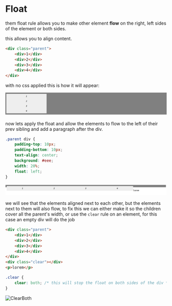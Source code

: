 <!-- @format -->

# Float

them float rule allows you to make other element **flow** on the right, left sides of the element or both sides.

this allows you to align content.

```html
<div class="parent">
	<div>1</div>
	<div>2</div>
	<div>3</div>
	<div>4</div>
</div>
```

with no css applied this is how it will appear:

![NoFloat](Images/NoFloat.png)

now lets apply the float and allow the elements to flow to the left of their prev sibling and add a paragraph after the div.

```css
.parent div {
	padding-top: 10px;
	padding-bottom: 10px;
	text-align: center;
	background: #eee;
	width: 20%;
	float: left;
}
```

![FloatLeft](Images/FloatLeft.png)

we will see that the elements aligned next to each other, but the elements next to them will also flow, to fix this we can either make it so the children cover all the parent's width, or use the `clear` rule on an element, for this case an empty div will do the job

```html
<div class="parent">
	<div>1</div>
	<div>2</div>
	<div>3</div>
	<div>4</div>
</div>
<div class="clear"></div>
<p>lorem</p>
```

```css
.clear {
	clear: both; /* this will stop the float on both sides of the div */
}
```

![ClearBoth](image.png)
